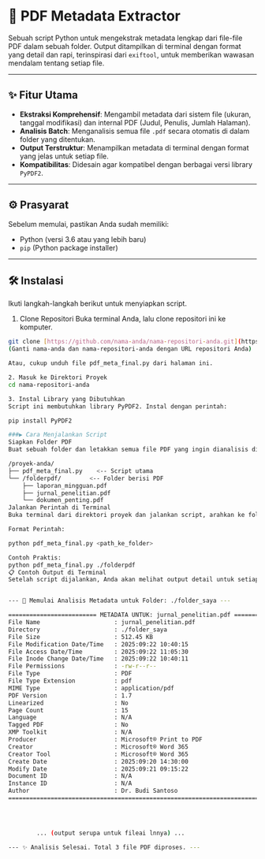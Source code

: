 # 🚀 PDF Metadata Extractor

Sebuah script Python untuk mengekstrak metadata lengkap dari file-file PDF dalam sebuah folder. Output ditampilkan di terminal dengan format yang detail dan rapi, terinspirasi dari `exiftool`, untuk memberikan wawasan mendalam tentang setiap file.

---

## ✨ Fitur Utama

-   **Ekstraksi Komprehensif**: Mengambil metadata dari sistem file (ukuran, tanggal modifikasi) dan internal PDF (Judul, Penulis, Jumlah Halaman).
-   **Analisis Batch**: Menganalisis semua file `.pdf` secara otomatis di dalam folder yang ditentukan.
-   **Output Terstruktur**: Menampilkan metadata di terminal dengan format yang jelas untuk setiap file.
-   **Kompatibilitas**: Didesain agar kompatibel dengan berbagai versi library `PyPDF2`.

---

## ⚙️ Prasyarat

Sebelum memulai, pastikan Anda sudah memiliki:
-   Python (versi 3.6 atau yang lebih baru)
-   `pip` (Python package installer)

---

## 🛠️ Instalasi

Ikuti langkah-langkah berikut untuk menyiapkan script.

1. Clone Repositori
Buka terminal Anda, lalu clone repositori ini ke komputer.
```bash
git clone [https://github.com/nama-anda/nama-repositori-anda.git](https://github.com/nama-anda/nama-repositori-anda.git)
(Ganti nama-anda dan nama-repositori-anda dengan URL repositori Anda)

Atau, cukup unduh file pdf_meta_final.py dari halaman ini.

2. Masuk ke Direktori Proyek
cd nama-repositori-anda

3. Instal Library yang Dibutuhkan
Script ini membutuhkan library PyPDF2. Instal dengan perintah:

pip install PyPDF2

###▶️ Cara Menjalankan Script
Siapkan Folder PDF
Buat sebuah folder dan letakkan semua file PDF yang ingin dianalisis di dalamnya. Contoh struktur folder:

/proyek-anda/
├── pdf_meta_final.py    <-- Script utama
└── /folderpdf/        <-- Folder berisi PDF
    ├── laporan_mingguan.pdf
    ├── jurnal_penelitian.pdf
    └── dokumen_penting.pdf
Jalankan Perintah di Terminal
Buka terminal dari direktori proyek dan jalankan script, arahkan ke folder PDF Anda.

Format Perintah:

python pdf_meta_final.py <path_ke_folder>

Contoh Praktis:
python pdf_meta_final.py ./folderpdf
📋 Contoh Output di Terminal
Setelah script dijalankan, Anda akan melihat output detail untuk setiap file PDF, seperti di bawah ini:


--- 🚀 Memulai Analisis Metadata untuk Folder: ./folder_saya ---

========================= METADATA UNTUK: jurnal_penelitian.pdf =========================
File Name                     : jurnal_penelitian.pdf
Directory                     : ./folder_saya
File Size                     : 512.45 KB
File Modification Date/Time   : 2025:09:22 10:40:15
File Access Date/Time         : 2025:09:22 11:05:30
File Inode Change Date/Time   : 2025:09:22 10:40:11
File Permissions              : -rw-r--r--
File Type                     : PDF
File Type Extension           : pdf
MIME Type                     : application/pdf
PDF Version                   : 1.7
Linearized                    : No
Page Count                    : 15
Language                      : N/A
Tagged PDF                    : No
XMP Toolkit                   : N/A
Producer                      : Microsoft® Print to PDF
Creator                       : Microsoft® Word 365
Creator Tool                  : Microsoft® Word 365
Create Date                   : 2025:09:20 14:30:00
Modify Date                   : 2025:09:21 09:15:22
Document ID                   : N/A
Instance ID                   : N/A
Author                        : Dr. Budi Santoso
=======================================================================================




        ... (output serupa untuk fileai lnnya) ...

--- ✨ Analisis Selesai. Total 3 file PDF diproses. ---
